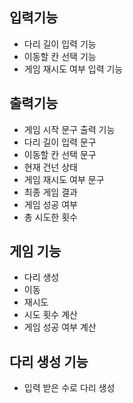 ## 입력기능
- 다리 길이 입력 기능
- 이동할 칸 선택 기능
- 게임 재시도 여부 입력 기능

## 출력기능
- 게임 시작 문구 출력 기능
- 다리 길이 입력 문구
- 이동할 칸 선택 문구
- 현재 건넌 상태
- 게임 재시도 여부 문구
- 최종 게임 결과
- 게임 성공 여부
- 총 시도한 횟수

## 게임 기능
- 다리 생성
- 이동
- 재시도
- 시도 횟수 계산
- 게임 성공 여부 계산

## 다리 생성 기능
- 입력 받은 수로 다리 생성